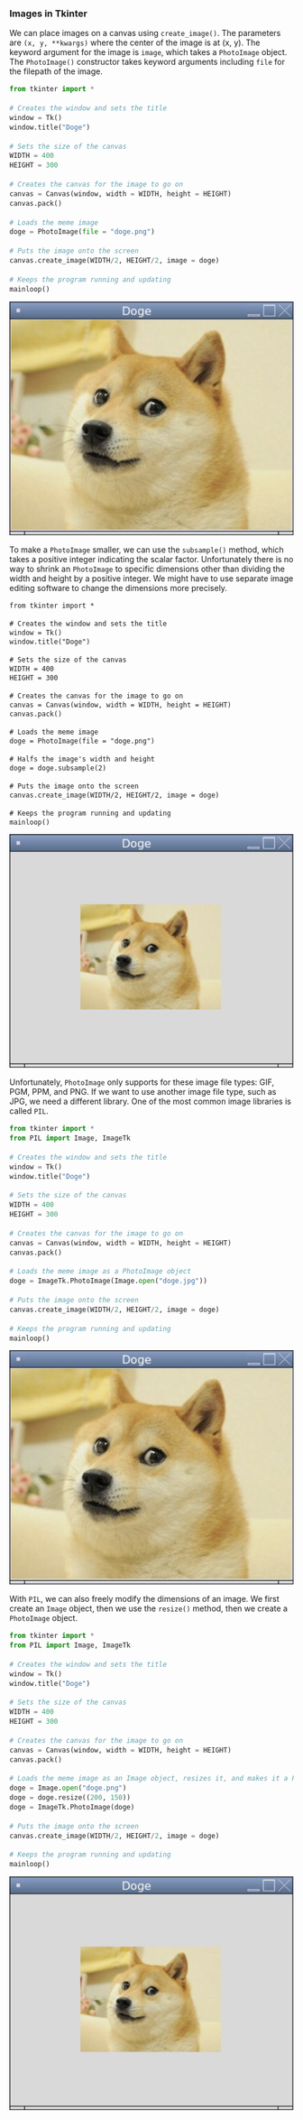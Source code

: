 ### Images in Tkinter

We can place images on a canvas using `create_image()`. The parameters are `(x, y, **kwargs)` where the center of the image is at (x, y). The keyword argument for the image is `image`, which takes a `PhotoImage` object. The `PhotoImage()` constructor takes keyword arguments including `file` for the filepath of the image. 

```python
from tkinter import *

# Creates the window and sets the title
window = Tk()
window.title("Doge")

# Sets the size of the canvas
WIDTH = 400
HEIGHT = 300

# Creates the canvas for the image to go on
canvas = Canvas(window, width = WIDTH, height = HEIGHT)
canvas.pack()

# Loads the meme image
doge = PhotoImage(file = "doge.png")

# Puts the image onto the screen
canvas.create_image(WIDTH/2, HEIGHT/2, image = doge)

# Keeps the program running and updating
mainloop()
```

![](../Images/Tk_Image_1.png)

To make a `PhotoImage` smaller, we can use the `subsample()` method, which takes a positive integer indicating the scalar factor. Unfortunately there is no way to shrink an `PhotoImage` to specific dimensions other than dividing the width and height by a positive integer. We might have to use separate image editing software to change the dimensions more precisely.

```
from tkinter import *

# Creates the window and sets the title
window = Tk()
window.title("Doge")

# Sets the size of the canvas
WIDTH = 400
HEIGHT = 300

# Creates the canvas for the image to go on
canvas = Canvas(window, width = WIDTH, height = HEIGHT)
canvas.pack()

# Loads the meme image
doge = PhotoImage(file = "doge.png")

# Halfs the image's width and height
doge = doge.subsample(2)

# Puts the image onto the screen
canvas.create_image(WIDTH/2, HEIGHT/2, image = doge)

# Keeps the program running and updating
mainloop()
```

![](../Images/Tk_Image_2.png)

Unfortunately, `PhotoImage` only supports for these image file types: GIF, PGM, PPM, and PNG. If we want to use another image file type, such as JPG, we need a different library. One of the most common image libraries is called `PIL`.

```python
from tkinter import *
from PIL import Image, ImageTk

# Creates the window and sets the title
window = Tk()
window.title("Doge")

# Sets the size of the canvas
WIDTH = 400
HEIGHT = 300

# Creates the canvas for the image to go on
canvas = Canvas(window, width = WIDTH, height = HEIGHT)
canvas.pack()

# Loads the meme image as a PhotoImage object
doge = ImageTk.PhotoImage(Image.open("doge.jpg"))

# Puts the image onto the screen
canvas.create_image(WIDTH/2, HEIGHT/2, image = doge)

# Keeps the program running and updating
mainloop()
```

![](../Images/Tk_Image_1.png)

With `PIL`, we can also freely modify the dimensions of an image. We first create an `Image` object, then we use the `resize()` method, then we create a `PhotoImage` object.

```python
from tkinter import *
from PIL import Image, ImageTk

# Creates the window and sets the title
window = Tk()
window.title("Doge")

# Sets the size of the canvas
WIDTH = 400
HEIGHT = 300

# Creates the canvas for the image to go on
canvas = Canvas(window, width = WIDTH, height = HEIGHT)
canvas.pack()

# Loads the meme image as an Image object, resizes it, and makes it a PhotoImage object
doge = Image.open("doge.png")
doge = doge.resize((200, 150))
doge = ImageTk.PhotoImage(doge)

# Puts the image onto the screen
canvas.create_image(WIDTH/2, HEIGHT/2, image = doge)

# Keeps the program running and updating
mainloop()
```

![](../Images/Tk_Image_2.png)

